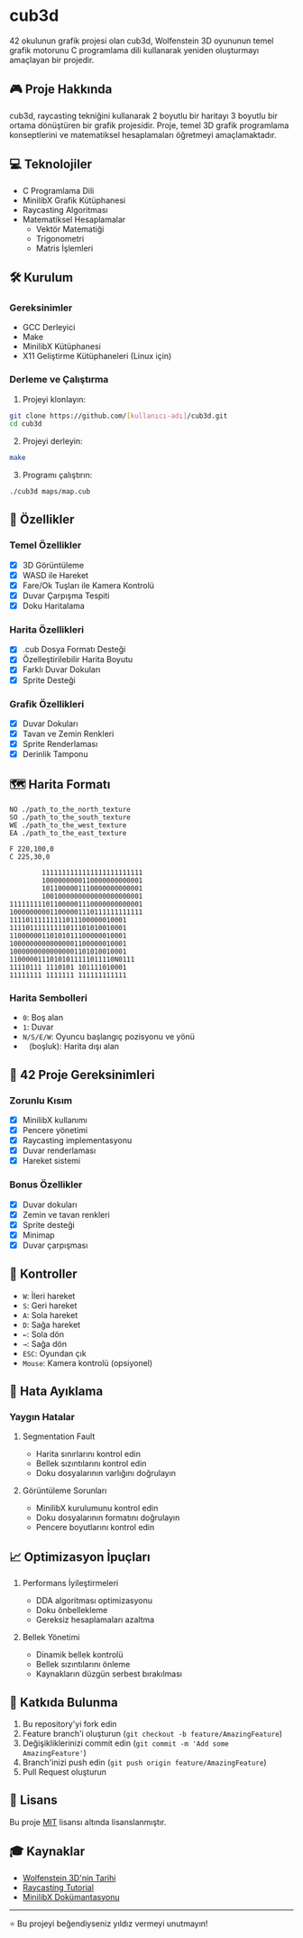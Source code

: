 # cub3d

42 okulunun grafik projesi olan cub3d, Wolfenstein 3D oyununun temel grafik motorunu C programlama dili kullanarak yeniden oluşturmayı amaçlayan bir projedir.

## 🎮 Proje Hakkında

cub3d, raycasting tekniğini kullanarak 2 boyutlu bir haritayı 3 boyutlu bir ortama dönüştüren bir grafik projesidir. Proje, temel 3D grafik programlama konseptlerini ve matematiksel hesaplamaları öğretmeyi amaçlamaktadır.

## 💻 Teknolojiler

- C Programlama Dili
- MinilibX Grafik Kütüphanesi
- Raycasting Algoritması
- Matematiksel Hesaplamalar
  - Vektör Matematiği
  - Trigonometri
  - Matris İşlemleri

## 🛠️ Kurulum

### Gereksinimler
- GCC Derleyici
- Make
- MinilibX Kütüphanesi
- X11 Geliştirme Kütüphaneleri (Linux için)

### Derleme ve Çalıştırma

1. Projeyi klonlayın:
```bash
git clone https://github.com/[kullanıcı-adı]/cub3d.git
cd cub3d
```

2. Projeyi derleyin:
```bash
make
```

3. Programı çalıştırın:
```bash
./cub3d maps/map.cub
```

## 📝 Özellikler

### Temel Özellikler
- [x] 3D Görüntüleme
- [x] WASD ile Hareket
- [x] Fare/Ok Tuşları ile Kamera Kontrolü
- [x] Duvar Çarpışma Tespiti
- [x] Doku Haritalama

### Harita Özellikleri
- [x] .cub Dosya Formatı Desteği
- [x] Özelleştirilebilir Harita Boyutu
- [x] Farklı Duvar Dokuları
- [x] Sprite Desteği

### Grafik Özellikleri
- [x] Duvar Dokuları
- [x] Tavan ve Zemin Renkleri
- [x] Sprite Renderlaması
- [x] Derinlik Tamponu

## 🗺️ Harita Formatı

```
NO ./path_to_the_north_texture
SO ./path_to_the_south_texture
WE ./path_to_the_west_texture
EA ./path_to_the_east_texture

F 220,100,0
C 225,30,0

        1111111111111111111111111
        1000000000110000000000001
        1011000001110000000000001
        1001000000000000000000001
111111111011000001110000000000001
100000000011000001110111111111111
11110111111111011100000010001
11110111111111011101010010001
11000000110101011100000010001
10000000000000001100000010001
10000000000000001101010010001
11000001110101011111011110N0111
11110111 1110101 101111010001
11111111 1111111 111111111111
```

### Harita Sembolleri
- `0`: Boş alan
- `1`: Duvar
- `N/S/E/W`: Oyuncu başlangıç pozisyonu ve yönü
- ` ` (boşluk): Harita dışı alan

## 🎯 42 Proje Gereksinimleri

### Zorunlu Kısım
- [x] MinilibX kullanımı
- [x] Pencere yönetimi
- [x] Raycasting implementasyonu
- [x] Duvar renderlaması
- [x] Hareket sistemi

### Bonus Özellikler
- [x] Duvar dokuları
- [x] Zemin ve tavan renkleri
- [x] Sprite desteği
- [x] Minimap
- [x] Duvar çarpışması

## 🔧 Kontroller

- `W`: İleri hareket
- `S`: Geri hareket
- `A`: Sola hareket
- `D`: Sağa hareket
- `←`: Sola dön
- `→`: Sağa dön
- `ESC`: Oyundan çık
- `Mouse`: Kamera kontrolü (opsiyonel)

## 🐛 Hata Ayıklama

### Yaygın Hatalar
1. Segmentation Fault
   - Harita sınırlarını kontrol edin
   - Bellek sızıntılarını kontrol edin
   - Doku dosyalarının varlığını doğrulayın

2. Görüntüleme Sorunları
   - MinilibX kurulumunu kontrol edin
   - Doku dosyalarının formatını doğrulayın
   - Pencere boyutlarını kontrol edin

## 📈 Optimizasyon İpuçları

1. Performans İyileştirmeleri
   - DDA algoritması optimizasyonu
   - Doku önbellekleme
   - Gereksiz hesaplamaları azaltma

2. Bellek Yönetimi
   - Dinamik bellek kontrolü
   - Bellek sızıntılarını önleme
   - Kaynakların düzgün serbest bırakılması

## 👥 Katkıda Bulunma

1. Bu repository'yi fork edin
2. Feature branch'i oluşturun (`git checkout -b feature/AmazingFeature`)
3. Değişikliklerinizi commit edin (`git commit -m 'Add some AmazingFeature'`)
4. Branch'inizi push edin (`git push origin feature/AmazingFeature`)
5. Pull Request oluşturun

## 📝 Lisans

Bu proje [MIT](LICENSE) lisansı altında lisanslanmıştır.

## 🎓 Kaynaklar

- [Wolfenstein 3D'nin Tarihi](https://en.wikipedia.org/wiki/Wolfenstein_3D)
- [Raycasting Tutorial](https://lodev.org/cgtutor/raycasting.html)
- [MinilibX Dokümantasyonu](https://qst0.github.io/ft_libgfx/man_mlx.html)

---

⭐️ Bu projeyi beğendiyseniz yıldız vermeyi unutmayın!
